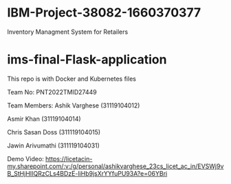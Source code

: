 # IBM-Project-38082-1660370377
Inventory Managment System for Retailers

# ims-final-Flask-application
This repo is with Docker and Kubernetes files

Team No: PNT2022TMID27449

Team Members:
Ashik Varghese
(31119104012)

Asmir Khan
(31119104014)

Chris Sasan Doss
(311119104015)

Jawin 
Arivumathi
(311119104031)

Demo Video:
https://licetacin-my.sharepoint.com/:v:/g/personal/ashikvarghese_23cs_licet_ac_in/EVSWj9vB_StHjHIIQRzCLs4BDzE-liHb9jsXrYYfuPU93A?e=06YBri

